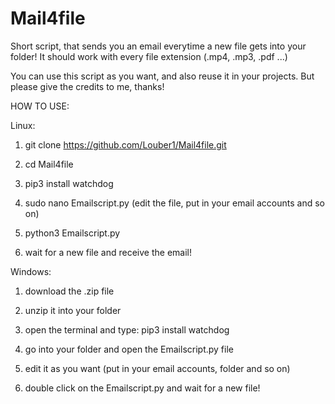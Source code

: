 # Mail4file
Short script, that sends you an email everytime a new file gets into your folder!
It should work with every file extension (.mp4, .mp3, .pdf ...)

You can use this script as you want, and also reuse it in your projects.
But please give the credits to me, thanks!

HOW TO USE:

Linux:

1. git clone https://github.com/Louber1/Mail4file.git

2. cd Mail4file

3. pip3 install watchdog

4. sudo nano Emailscript.py (edit the file, put in your email accounts and so on)

5. python3 Emailscript.py

6. wait for a new file and receive the email!

Windows:

1. download the .zip file

2. unzip it into your folder

3. open the terminal and type: pip3 install watchdog

4. go into your folder and open the Emailscript.py file

5. edit it as you want (put in your email accounts, folder and so on)

6. double click on the Emailscript.py and wait for a new file!




